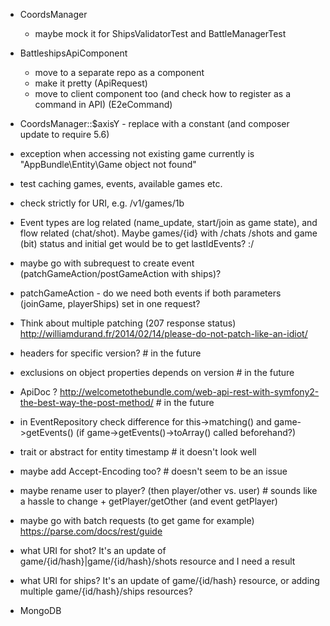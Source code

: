 - CoordsManager
  * maybe mock it for ShipsValidatorTest and BattleManagerTest

- BattleshipsApiComponent
  * move to a separate repo as a component
  * make it pretty (ApiRequest)
  * move to client component too (and check how to register as a command in API) (E2eCommand)

- CoordsManager::$axisY - replace with a constant (and composer update to require 5.6)

- exception when accessing not existing game currently is "AppBundle\\Entity\\Game object not found"
- test caching games, events, available games etc.
- check strictly for URI, e.g. /v1/games/1b

- Event types are log related (name_update, start/join as game state), and flow related (chat/shot).
    Maybe games/{id} with /chats /shots and game (bit) status and initial get would be to get lastIdEvents? :/

- maybe go with subrequest to create event (patchGameAction/postGameAction with ships)?
- patchGameAction - do we need both events if both parameters (joinGame, playerShips) set in one request?

- Think about multiple patching (207 response status) http://williamdurand.fr/2014/02/14/please-do-not-patch-like-an-idiot/

- headers for specific version? # in the future
- exclusions on object properties depends on version # in the future
- ApiDoc ? http://welcometothebundle.com/web-api-rest-with-symfony2-the-best-way-the-post-method/ # in the future

- in EventRepository check difference for this->matching() and game->getEvents() (if game->getEvents()->toArray() called beforehand?)

- trait or abstract for entity timestamp # it doesn't look well
- maybe add Accept-Encoding too? # doesn't seem to be an issue
- maybe rename user to player? (then player/other vs. user) # sounds like a hassle to change + getPlayer/getOther (and event getPlayer)
- maybe go with batch requests (to get game for example) https://parse.com/docs/rest/guide

- what URI for shot? It's an update of game/{id/hash}|game/{id/hash}/shots resource and I need a result
- what URI for ships? It's an update of game/{id/hash} resource, or adding multiple game/{id/hash}/ships resources?

- MongoDB
